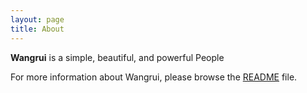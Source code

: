 ```yaml
---
layout: page
title: About
---
```


**Wangrui** is a simple, beautiful, and powerful People

For more information about Wangrui, please browse the [README](https://github.com/vszhub/not-pure-poole) file.
